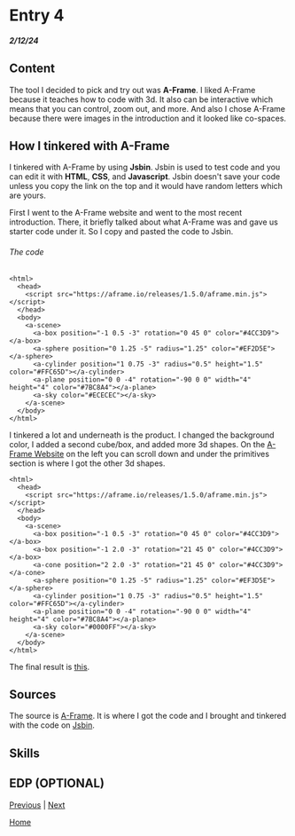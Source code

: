 # Entry 4
##### 2/12/24

## Content
The tool I decided to pick and try out was **A-Frame**. I liked A-Frame because it teaches how to code with 3d. It also can be interactive which means that you can control, zoom out, and more. And also I chose A-Frame because there were images in the introduction and it looked like co-spaces. 

## How I tinkered with A-Frame
I tinkered with A-Frame by using **Jsbin**. Jsbin is used to test code and you can edit it with **HTML**, **CSS**, and **Javascript**. Jsbin doesn't save your code unless you copy the link on the top and it would have random letters which are yours.

First I went to the A-Frame website and went to the most recent introduction. There, it briefly talked about what A-Frame was and gave us starter code under it. So I copy and pasted the code to Jsbin. 

###### The code
```
<html>
  <head>
    <script src="https://aframe.io/releases/1.5.0/aframe.min.js"></script>
  </head>
  <body>
    <a-scene>
      <a-box position="-1 0.5 -3" rotation="0 45 0" color="#4CC3D9"></a-box>
      <a-sphere position="0 1.25 -5" radius="1.25" color="#EF2D5E"></a-sphere>
      <a-cylinder position="1 0.75 -3" radius="0.5" height="1.5" color="#FFC65D"></a-cylinder>
      <a-plane position="0 0 -4" rotation="-90 0 0" width="4" height="4" color="#7BC8A4"></a-plane>
      <a-sky color="#ECECEC"></a-sky>
    </a-scene>
  </body>
</html>
```

I tinkered a lot and underneath is the product. I changed the background color, I added a second cube/box, and added more 3d shapes. On the [A-Frame Website](https://aframe.io/docs/1.5.0/introduction/) on the left you can scroll down and under the primitives section is where I got the other 3d shapes.

```
<html>
  <head>
    <script src="https://aframe.io/releases/1.5.0/aframe.min.js"></script>
  </head>
  <body>
    <a-scene>
      <a-box position="-1 0.5 -3" rotation="0 45 0" color="#4CC3D9"></a-box>
      <a-box position="-1 2.0 -3" rotation="21 45 0" color="#4CC3D9"></a-box>
      <a-cone position="2 2.0 -3" rotation="21 45 0" color="#4CC3D9"></a-cone>
      <a-sphere position="0 1.25 -5" radius="1.25" color="#EF3D5E"></a-sphere>
      <a-cylinder position="1 0.75 -3" radius="0.5" height="1.5" color="#FFC65D"></a-cylinder>
      <a-plane position="0 0 -4" rotation="-90 0 0" width="4" height="4" color="#7BC8A4"></a-plane>
      <a-sky color="#0000FF"></a-sky>
    </a-scene>
  </body>
</html>
```

The final result is [this](https://jsbin.com/gafucajuzo/edit?html,output).

## Sources
The source is [A-Frame](https://aframe.io/). It is where I got the code and I brought and tinkered with the code on [Jsbin](https://jsbin.com).

## Skills

## EDP (OPTIONAL)

[Previous](entry03.md) | [Next](entry05.md)

[Home](../README.md)
